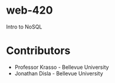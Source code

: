 # web-420
Intro to NoSQL
# Contributors
- Professor Krasso - Bellevue University
- Jonathan Disla - Bellevue University
